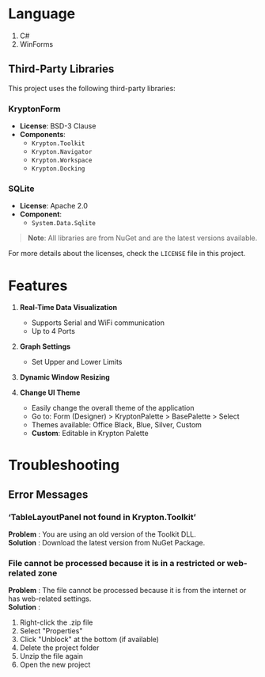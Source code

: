 # Language
1. C#
2. WinForms

## Third-Party Libraries

This project uses the following third-party libraries:

### KryptonForm

- **License**: BSD-3 Clause
- **Components**:
  - `Krypton.Toolkit`
  - `Krypton.Navigator`
  - `Krypton.Workspace`
  - `Krypton.Docking`

### SQLite

- **License**: Apache 2.0
- **Component**:
  - `System.Data.Sqlite`

> **Note**: All libraries are from NuGet and are the latest versions available.

For more details about the licenses, check the `LICENSE` file in this project.

# Features

1. **Real-Time Data Visualization**
    - Supports Serial and WiFi communication
    - Up to 4 Ports

2. **Graph Settings**
    - Set Upper and Lower Limits

3. **Dynamic Window Resizing**

4. **Change UI Theme**
    - Easily change the overall theme of the application
    - Go to: Form (Designer) > KryptonPalette > BasePalette > Select
    - Themes available: Office Black, Blue, Silver, Custom
    - **Custom**: Editable in Krypton Palette

# Troubleshooting

## Error Messages

### ‘TableLayoutPanel not found in Krypton.Toolkit’

**Problem** : You are using an old version of the Toolkit DLL.  
**Solution** : Download the latest version from NuGet Package.  

### File cannot be processed because it is in a restricted or web-related zone

**Problem** : The file cannot be processed because it is from the internet or has web-related settings.  
**Solution** :  
1. Right-click the .zip file
2. Select "Properties"
3. Click "Unblock" at the bottom (if available)
4. Delete the project folder
5. Unzip the file again
6. Open the new project

